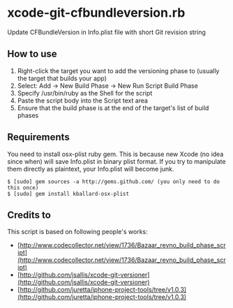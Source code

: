 xcode-git-cfbundleversion.rb
============================

Update CFBundleVersion in Info.plist file with short Git revision string

How to use
----------

1. Right-click the target you want to add the versioning phase to (usually the target that builds your app)
2. Select: Add -> New Build Phase -> New Run Script Build Phase
3. Specify /usr/bin/ruby as the Shell for the script
4. Paste the script body into the Script text area
5. Ensure that the build phase is at the end of the target's list of build phases

Requirements
------------

You need to install osx-plist ruby gem. This is because new Xcode (no idea since when) will save Info.plist in binary plist format. If you try to  manipulate them directly as plaintext, your Info.plist will become junk.

    $ [sudo] gem sources -a http://gems.github.com/ (you only need to do this once)
    $ [sudo] gem install kballard-osx-plist

Credits to
----------

This script is based on following people's works:

* [http://www.codecollector.net/view/1736/Bazaar_revno_build_phase_script](http://www.codecollector.net/view/1736/Bazaar_revno_build_phase_script)
* [http://github.com/jsallis/xcode-git-versioner](http://github.com/jsallis/xcode-git-versioner)
* [http://github.com/juretta/iphone-project-tools/tree/v1.0.3](http://github.com/juretta/iphone-project-tools/tree/v1.0.3)
